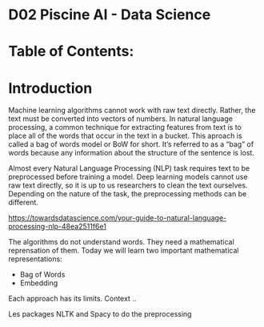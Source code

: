 # D02  Piscine AI - Data Science 


# Table of Contents:


# Introduction

Machine learning algorithms cannot work with raw text directly. Rather, the text must be converted into vectors of numbers. In natural language processing, a common technique for extracting features from text is to place all of the words that occur in the text in a bucket. This aproach is called a bag of words model or BoW for short. It’s referred to as a “bag” of words because any information about the structure of the sentence is lost.

Almost every Natural Language Processing (NLP) task requires text to be preprocessed before training a model. Deep learning models cannot use raw text directly, so it is up to us researchers to clean the text ourselves. Depending on the nature of the task, the preprocessing methods can be different. 

https://towardsdatascience.com/your-guide-to-natural-language-processing-nlp-48ea2511f6e1


The algorithms do not understand words. They need a mathematical reprensation of them. 
Today we will learn two important mathematical representations: 

- Bag of Words
- Embedding

Each approach has its limits. Context .. 

Les packages NLTK and Spacy to do the preprocessing

